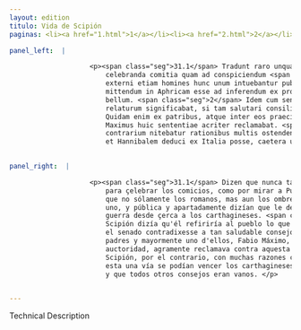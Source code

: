 ```yaml
---
layout: edition
titulo: Vida de Scipión
paginas: <li><a href="1.html">1</a></li><li><a href="2.html">2</a></li><li><a href="3.html">3</a></li><li><a href="4.html">4</a></li><li><a href="5.html">5</a></li><li><a href="6.html">6</a></li><li><a href="7.html">7</a></li><li><a href="8.html">8</a></li><li><a href="9.html">9</a></li><li><a href="10.html">10</a></li><li><a href="11.html">11</a></li><li><a href="12.html">12</a></li><li><a href="13.html">13</a></li><li><a href="14.html">14</a></li><li><a href="15.html">15</a></li><li><a href="16.html">16</a></li><li><a href="17.html">17</a></li><li><a href="18.html">18</a></li><li><a href="19.html">19</a></li><li><a href="20.html">20</a></li><li><a href="21.html">21</a></li><li><a href="22.html">22</a></li><li><a href="23.html">23</a></li><li><a href="24.html">24</a></li><li><a href="25.html">25</a></li><li><a href="26.html">26</a></li><li><a href="27.html">27</a></li><li><a href="28.html">28</a></li><li><a href="29.html">29</a></li><li><a href="30.html">30</a></li><li><a href="31.html">31</a></li><li><a href="32.html">32</a></li><li><a href="33.html">33</a></li><li><a href="34.html">34</a></li><li><a href="35.html">35</a></li><li><a href="36.html">36</a></li><li><a href="37.html">37</a></li><li><a href="38.html">38</a></li><li><a href="39.html">39</a></li><li><a href="40.html">40</a></li><li><a href="41.html">41</a></li><li><a href="42.html">42</a></li><li><a href="43.html">43</a></li><li><a href="44.html">44</a></li><li><a href="45.html">45</a></li><li><a href="46.html">46</a></li><li><a href="47.html">47</a></li><li><a href="48.html">48</a></li><li><a href="49.html">49</a></li><li><a href="50.html">50</a></li><li><a href="51.html">51</a></li><li><a href="52.html">52</a></li><li><a href="53.html">53</a></li><li><a href="54.html">54</a></li><li><a href="55.html">55</a></li><li><a href="56.html">56</a></li><li><a href="57.html">57</a></li><li><a href="58.html">58</a></li><li><a href="59.html">59</a></li><li><a href="60.html">60</a></li><li><a href="61.html">61</a></li><li><a href="62.html">62</a></li><li><a href="63.html">63</a></li><li><a href="64.html">64</a></li><li><a href="65.html">65</a></li><li><a href="66.html">66</a></li><li><a href="67.html">67</a></li><li><a href="68.html">68</a></li><li><a href="69.html">69</a></li><li><a href="70.html">70</a></li><li><a href="71.html">71</a></li><li><a href="72.html">72</a></li><li><a href="73.html">73</a></li><li><a href="74.html">74</a></li>

panel_left:  |

                    <p><span class="seg">31.1</span> Tradunt raro unquam frequentiorem multitudinem non tam ad
                        celebranda comitia quam ad conspiciendum <span class="tooltip">P.<span class="tooltiptext">publicum <span class="siglas">U</span> </span></span> Cornelium Scipionem Romam uenisse. Itaque non solum quirites, sed
                        externi etiam homines hunc unum intuebantur publice, priuatimque dicebant
                        mittendum in Aphricam esse ad inferendum ex propinquo Carthaginensibus
                        bellum. <span class="seg">2</span> Idem cum sentiret Scipio, de hac re ad populum se
                        relaturum significabat, si tam salutari consilio aduersaretur senatus.
                        Quidam enim ex patribus, atque inter eos praecipuae auctoritatis Fabius
                        Maximus huic sententiae acriter reclamabat. <span class="seg">3</span> Scipio in
                        contrarium nitebatur rationibus multis ostendens hac una uia superari Poenos
                        et Hannibalem deduci ex Italia posse, caetera uana esse consilia.</p>
                

panel_right:  |

                    <p><span class="seg">31.1</span> Dizen que nunca tan espessa muchedumbre vino a Roma, no tanto
                        para çelebrar los comicios, como por mirar a Publio Cornelio Scipión. Assí
                        que no sólamente los romanos, mas aun los ombres estranjeros miravan a este
                        uno, y pública y apartadamente dizían que le devían embiar en África a fazer
                        guerra desde çerca a los carthagineses. <span class="seg">2</span> Sentiendo aquesto,
                        Scipión dizía qu'él refiriría al pueblo lo que en esto se deviesse fazer, si
                        el senado contradixesse a tan saludable consejo. Porque algunos de los
                        padres y mayormente uno d'ellos, Fabio Máximo, varón de principal
                        auctoridad, agramente reclamava contra aquesta sentencia. <span class="seg">3</span> Y
                        Scipión, por el contrario, con muchas razones contendía y mostrava que por
                        esta una vía se podían vencer los carthagineses y sacarse Hanníbal de Ytalia
                        y que todos otros consejos eran vanos. </p>
                

---
```


Technical Description 